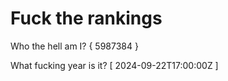 # Fuck the rankings

Who the hell am I?
{ 5987384 }

What fucking year is it?
[ 2024-09-22T17:00:00Z ]
